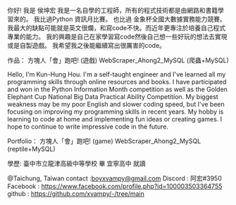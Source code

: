 你好! 我是 侯坤宏
我是一名自學的工程師，所有的程式技術都是由網路和書籍學習來的。 我比過Python 資訊月比賽。 也比過 金象杯全國大數據實務能力競賽。 我最大的缺點可能就是英文很爛，和寫code不快。而近年更專注於培養自己程式專業的能力。 
我的興趣是自己在家學習寫code然後自己想一些好玩的想法去實現或是自製遊戲。
我希望我之後能繼續寫出很厲害的code。

作品：
方塊人「會」跑吧! (遊戲)
WebScraper_Ahong2_MySQL (爬蟲+MySQL) 

Hello, I'm Kun-Hung Hou. 
I'm a self-taught engineer and I've learned all my programming skills through online resources and books. I have participated and won in the Python Information Month competition as well as the Golden Elephant Cup National Big Data Practical Ability Competition. My biggest weakness may be my poor English and slower coding speed, but I've been focusing on improving my programming skills in recent years. My hobby is learning to code at home and implementing fun ideas or creating games. I hope to continue to write impressive code in the future.

Portfolio：
方塊人「會」跑吧! (game)
WebScraper_Ahong2_MySQL (reptile+MySQL)



學歷:
臺中市立龍津高級中等學校  畢
宜寧高中  就讀

@Taichung, Taiwan 
contact :boyxvampy@gmail.com
Discord : 阿宏#3950 
Facebook : https://www.facebook.com/profile.php?id=100003503364755
github : https://github.com/xvampy/-/tree/main
